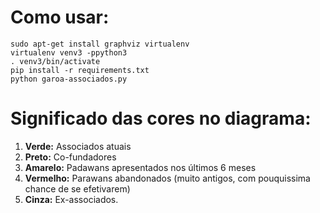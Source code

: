 # Como usar:

    sudo apt-get install graphviz virtualenv
    virtualenv venv3 -ppython3
    . venv3/bin/activate
    pip install -r requirements.txt
    python garoa-associados.py

# Significado das cores no diagrama:

1. **Verde:** Associados atuais
2. **Preto:** Co-fundadores
3. **Amarelo:** Padawans apresentados nos últimos 6 meses
4. **Vermelho:** Parawans abandonados (muito antigos, com pouquissima chance de se efetivarem)
5. **Cinza:** Ex-associados.
